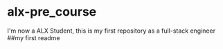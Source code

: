 # alx-pre_course
I'm now a ALX Student, this is my first repository as a full-stack engineer
##my first readme
